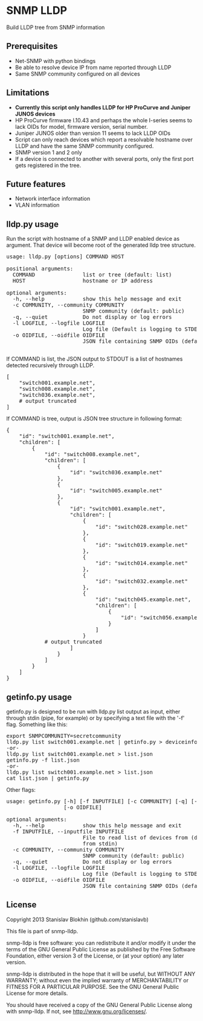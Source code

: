 SNMP LLDP
=========

Build LLDP tree from SNMP information

Prerequisites
-------------
* Net-SNMP with python bindings
* Be able to resolve device IP from name reported through LLDP
* Same SNMP community configured on all devices

Limitations
-----------
* **Currently this script only handles LLDP for HP ProCurve and Juniper JUNOS devices**
* HP ProCurve firmware I.10.43 and perhaps the whole I-series seems to lack OIDs for model, firmware version, serial number.
* Juniper JUNOS older than version 11 seems to lack LLDP OIDs
* Script can only reach devices which report a resolvable hostname over LLDP and have the same SNMP community configured.
* SNMP version 1 and 2 only
* If a device is connected to another with several ports, only the first port gets registered in the tree.

Future features
---------------
* Network interface information
* VLAN information

lldp.py usage
-------------
Run the script with hostname of a SNMP and LLDP enabled device as argument. That device will become root of the generated lldp tree structure.
<pre>
usage: lldp.py [options] COMMAND HOST

positional arguments:
  COMMAND               list or tree (default: list)
  HOST                  hostname or IP address

optional arguments:
  -h, --help            show this help message and exit
  -c COMMUNITY, --community COMMUNITY
                        SNMP community (default: public)
  -q, --quiet           Do not display or log errors
  -l LOGFILE, --logfile LOGFILE
                        Log file (Default is logging to STDERR)
  -o OIDFILE, --oidfile OIDFILE
                        JSON file containing SNMP OIDs (default: oid.json)

</pre>

If COMMAND is list, the JSON output to STDOUT is a list of hostnames detected recursively through LLDP.
<pre>
[
	"switch001.example.net",
	"switch008.example.net",
	"switch036.example.net",
	# output truncated
]
</pre>

If COMMAND is tree, output is JSON tree structure in following format:
<pre>
{
    "id": "switch001.example.net",
    "children": [
        {
            "id": "switch008.example.net",
            "children": [
                {
                    "id": "switch036.example.net"
                },
                {
                    "id": "switch005.example.net"
                },
                {
                    "id": "switch001.example.net",
                    "children": [
                        {
                            "id": "switch028.example.net"
                        },
                        {
                            "id": "switch019.example.net"
                        },
                        {
                            "id": "switch014.example.net"
                        },
                        {
                            "id": "switch032.example.net"
                        },
                        {
                            "id": "switch045.example.net",
                            "children": [
                                {
                                    "id": "switch056.example.net"
                                }
                            ]
                        }
			# output truncated
                    ]
                }
            ]
        }
    ]
}
</pre>

getinfo.py usage
----------------

getinfo.py is designed to be run with lldp.py list output as input, either through stdin (pipe, for example) or by specifying a text file with the '-f' flag. Something like this:
<pre>
export SNMPCOMMUNITY=secretcommunity
lldp.py list switch001.example.net | getinfo.py > deviceinfo.json
-or-
lldp.py list switch001.example.net > list.json
getinfo.py -f list.json
-or-
lldp.py list switch001.example.net > list.json
cat list.json | getinfo.py
</pre>

Other flags:
<pre>
usage: getinfo.py [-h] [-f INPUTFILE] [-c COMMUNITY] [-q] [-l LOGFILE]
                  [-o OIDFILE]

optional arguments:
  -h, --help            show this help message and exit
  -f INPUTFILE, --inputfile INPUTFILE
                        File to read list of devices from (defaults to reading
                        from stdin)
  -c COMMUNITY, --community COMMUNITY
                        SNMP community (default: public)
  -q, --quiet           Do not display or log errors
  -l LOGFILE, --logfile LOGFILE
                        Log file (Default is logging to STDERR)
  -o OIDFILE, --oidfile OIDFILE
                        JSON file containing SNMP OIDs (default: oid.json)
</pre>

License
-------
Copyright 2013 Stanislav Blokhin (github.com/stanislavb)

This file is part of snmp-lldp.

snmp-lldp is free software: you can redistribute it and/or modify it under the terms of the GNU General Public License as published by the Free Software Foundation, either version 3 of the License, or (at your option) any later version.

snmp-lldp is distributed in the hope that it will be useful, but WITHOUT ANY WARRANTY; without even the implied warranty of MERCHANTABILITY or FITNESS FOR A PARTICULAR PURPOSE.  See the GNU General Public License for more details.

You should have received a copy of the GNU General Public License along with snmp-lldp.  If not, see <http://www.gnu.org/licenses/>.
